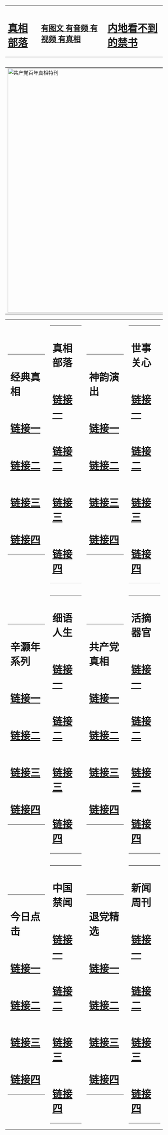 <table><tr><td><H1><a href="http://zx.hopto.me/w290z">真相部落</a></H1></td><td><H2><a href="http://zx.hopto.me/b3hq2">有图文 有音频 有视频 有真相</a></H2><td><H1><a href="http://zx.hopto.me/m4eef"> 内地看不到的禁书</a></H1></td></table><table><table><tr><td><a href="http://zx.hopto.me/lculo"><img src="http://3437.g41.denverchess.com/zx/bngcd/gcdbnzx.jpg" width="780"  border="0" alt="共产党百年真相特刊"></a></td></tr></table><table><tr><td><table><tr><td ><h1>经典真相</h1></td></tr><tr><td><h1>  <a href="http://zx.hopto.me/alsoo" target=_blank>链接一</a>  </h1></td></tr><tr><td><h1>  <a href="http://zx.hopto.me/8w8y4" target=_blank>链接二</a>  </h1></td></tr><tr><td><h1>  <a href="http://zx.hopto.me/udvya" target=_blank>链接三</a>  </h1></td></tr><tr><td><h1>  <a href="http://zx.hopto.me/-3ypz" target=_blank>链接四</a>  </h1></td></tr></table></td><td><table><tr><td ><h1>真相部落</h1></td></tr><tr><td><h1>  <a href="http://zx.hopto.me/2fas-" target=_blank>链接一</a>  </h1></td></tr><tr><td><h1>  <a href="http://zx.hopto.me/iwvjd" target=_blank>链接二</a>  </h1></td></tr><tr><td><h1>  <a href="http://zx.hopto.me/vi82f" target=_blank>链接三</a>  </h1></td></tr><tr><td><h1>  <a href="http://zx.hopto.me/fckul" target=_blank>链接四</a>  </h1></td></tr></table></td><td><table><tr><td ><h1>神韵演出</h1></td></tr><tr><td><h1>  <a href="http://zx.hopto.me/6xvzv" target=_blank>链接一</a>  </h1></td></tr><tr><td><h1>  <a href="http://zx.hopto.me/c4pv7" target=_blank>链接二</a>  </h1></td></tr><tr><td><h1>  <a href="http://zx.hopto.me/464t3" target=_blank>链接三</a>  </h1></td></tr><tr><td><h1>  <a href="http://zx.hopto.me/fwxuy" target=_blank>链接四</a>  </h1></td></tr></table></td><td><table><tr><td ><h1>世事关心</h1></td></tr><tr><td><h1>  <a href="http://zx.hopto.me/kad1o" target=_blank>链接一</a>  </h1></td></tr><tr><td><h1>  <a href="http://zx.hopto.me/89wxt" target=_blank>链接二</a>  </h1></td></tr><tr><td><h1>  <a href="http://zx.hopto.me/9lerl" target=_blank>链接三</a>  </h1></td></tr><tr><td><h1>  <a href="http://zx.hopto.me/c3u1i" target=_blank>链接四</a>  </h1></td></tr></table></td></tr><tr><td><table><tr><td ><h1>辛灏年系列</h1></td></tr><tr><td><h1>  <a href="http://zx.hopto.me/94rpn" target=_blank>链接一</a>  </h1></td></tr><tr><td><h1>  <a href="http://zx.hopto.me/o-4gx" target=_blank>链接二</a>  </h1></td></tr><tr><td><h1>  <a href="http://zx.hopto.me/r-u4i" target=_blank>链接三</a>  </h1></td></tr><tr><td><h1>  <a href="http://zx.hopto.me/lob2h" target=_blank>链接四</a>  </h1></td></tr></table></td><td><table><tr><td ><h1>细语人生</h1></td></tr><tr><td><h1>  <a href="http://zx.hopto.me/crbjy" target=_blank>链接一</a>  </h1></td></tr><tr><td><h1>  <a href="http://zx.hopto.me/45dix" target=_blank>链接二</a>  </h1></td></tr><tr><td><h1>  <a href="http://zx.hopto.me/8l0uy" target=_blank>链接三</a>  </h1></td></tr><tr><td><h1>  <a href="http://zx.hopto.me/wt1re" target=_blank>链接四</a>  </h1></td></tr></table></td><td><table><tr><td ><h1>共产党真相</h1></td></tr><tr><td><h1>  <a href="http://zx.hopto.me/12nx1" target=_blank>链接一</a>  </h1></td></tr><tr><td><h1>  <a href="http://zx.hopto.me/-2484" target=_blank>链接二</a>  </h1></td></tr><tr><td><h1>  <a href="http://zx.hopto.me/mfyk0" target=_blank>链接三</a>  </h1></td></tr><tr><td><h1>  <a href="http://zx.hopto.me/peo2n" target=_blank>链接四</a>  </h1></td></tr></table></td><td><table><tr><td ><h1>活摘器官</h1></td></tr><tr><td><h1>  <a href="http://zx.hopto.me/tbizp" target=_blank>链接一</a>  </h1></td></tr><tr><td><h1>  <a href="http://zx.hopto.me/-s7bk" target=_blank>链接二</a>  </h1></td></tr><tr><td><h1>  <a href="http://zx.hopto.me/ov15g" target=_blank>链接三</a>  </h1></td></tr><tr><td><h1>  <a href="http://zx.hopto.me/dzi-1" target=_blank>链接四</a>  </h1></td></tr></table></td></tr><tr><td><table><tr><td ><h1>今日点击</h1></td></tr><tr><td><h1>  <a href="http://zx.hopto.me/2upd6" target=_blank>链接一</a>  </h1></td></tr><tr><td><h1>  <a href="http://zx.hopto.me/42vuy" target=_blank>链接二</a>  </h1></td></tr><tr><td><h1>  <a href="http://zx.hopto.me/h6dwq" target=_blank>链接三</a>  </h1></td></tr><tr><td><h1>  <a href="http://zx.hopto.me/k15ou" target=_blank>链接四</a>  </h1></td></tr></table></td><td><table><tr><td ><h1>中国禁闻</h1></td></tr><tr><td><h1>  <a href="http://zx.hopto.me/5nght" target=_blank>链接一</a>  </h1></td></tr><tr><td><h1>  <a href="http://zx.hopto.me/7ff0h" target=_blank>链接二</a>  </h1></td></tr><tr><td><h1>  <a href="http://zx.hopto.me/quu6s" target=_blank>链接三</a>  </h1></td></tr><tr><td><h1>  <a href="http://zx.hopto.me/df80q" target=_blank>链接四</a>  </h1></td></tr></table></td><td><table><tr><td ><h1>退党精选</h1></td></tr><tr><td><h1>  <a href="http://zx.hopto.me/-036p" target=_blank>链接一</a>  </h1></td></tr><tr><td><h1>  <a href="http://zx.hopto.me/nzvpy" target=_blank>链接二</a>  </h1></td></tr><tr><td><h1>  <a href="http://zx.hopto.me/1fnnv" target=_blank>链接三</a>  </h1></td></tr><tr><td><h1>  <a href="http://zx.hopto.me/3kkg3" target=_blank>链接四</a>  </h1></td></tr></table></td><td><table><tr><td ><h1>新闻周刊</h1></td></tr><tr><td><h1>  <a href="http://zx.hopto.me/2enqo" target=_blank>链接一</a>  </h1></td></tr><tr><td><h1>  <a href="http://zx.hopto.me/25i1q" target=_blank>链接二</a>  </h1></td></tr><tr><td><h1>  <a href="http://zx.hopto.me/33-j-" target=_blank>链接三</a>  </h1></td></tr><tr><td><h1>  <a href="http://zx.hopto.me/00ih8" target=_blank>链接四</a>  </h1></td></tr></table></td></tr></table>
